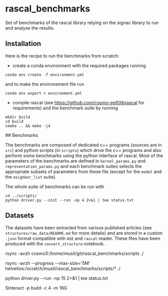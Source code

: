 # rascal_benchmarks

Set of benchmarks of the rascal library relying on the signac library to run and analyse the results.

## Installation

Here is the recipe to run the benchmarks from scratch:

+ create a conda environment with the required packages running
```
conda env create -f environment.yml
```
and to make the environement file run
```
conda env export > environment.yml
```

+ compile rascal (see https://github.com/cosmo-epfl/librascal for requirements) and the benchmark suite by running
```
mkdir build
cd build
cmake .. && make -j4
```

## Benchmarks

The benchmarks are composed of dedicated c++ programs (sources are in `src`) and python scripts (in `scripts`) which drive the c++ programs and also perform some benchmarks using the python interface of rascal.
Most of the parameters of the benchmarks are defined in `kernel_params.py` and `representation_params.py` and each benchmark suites selects the appropriate subsets of parameters from these file (except for the `model` and the `neighbor_list` suite).

The whole suite of benchmarks can be run with
```
cd ../scripts/
python driver.py --init --run -np 4 2>&1 | tee status.txt
```



## Datasets

The datasets have been extracted from various published articles (see `structures/raw_data/README.md` for more details) and are stored in a custom `.json` format compatible with `ASE` and `rascal` reader. These files have been produced with the `convert_structure` notebook.




rsync -avzh cosmo3:/home/musil/git/rascal_benchmarks/scripts ./

rsync -avzh --progress --max-size='5M' helvetios:/scratch/musil/rascal_benchmarks/scripts/* ./

python driver.py --run -np 15 2>&1 | tee status.txt

Sinteract -p build -c 4 -m 16G